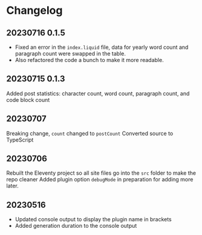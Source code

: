 # Changelog

## 20230716 0.1.5

* Fixed an error in the `index.liquid` file, data for yearly word count and paragraph count were swapped in the table.
* Also refactored the code a bunch to make it more readable.

## 20230715 0.1.3

Added post statistics: character count, word count, paragraph count, and code block count

## 20230707

Breaking change, `count` changed to `postCount`
Converted source to TypeScript

## 20230706

Rebuilt the Eleventy project so all site files go into the `src` folder to make the repo cleaner
Added plugin option `debugMode` in preparation for adding more later.

## 20230516

* Updated console output to display the plugin name in brackets
* Added generation duration to the console output
